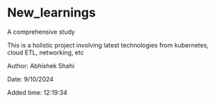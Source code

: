 # New_learnings

A comprehensive study

This is a holistic project involving latest technologies from kubernetes, cloud ETL, networking, etc

Author: Abhishek Shahi

Date: 9/10/2024

Added time: 12:19:34
